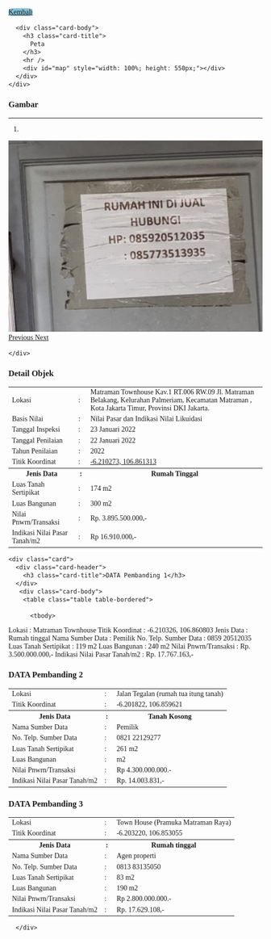 
<head>
  <meta charset="utf-8" />
  <meta name="viewport" content="width=device-width, initial-scale=1" />
  <title>KJPP Hari Utomo dan Rekan</title>
  <link rel="stylesheet" href="https://diy.magis.unwahas.ac.id/AdminLTE/plugins/fontawesome-free/css/all.min.css" />
  <link href="https://diy.magis.unwahas.ac.id/css/app.css" rel="stylesheet" />
  <link rel="stylesheet" href="https://unpkg.com/leaflet@1.7.1/dist/leaflet.css" integrity="sha512-xodZBNTC5n17Xt2atTPuE1HxjVMSvLVW9ocqUKLsCC5CXdbqCmblAshOMAS6/keqq/sMZMZ19scR4PsZChSR7A==" crossorigin="" />
  <script src="https://unpkg.com/leaflet@1.7.1/dist/leaflet.js" integrity="sha512-XQoYMqMTK8LvdxXYG3nZ448hOEQiglfqkJs1NOQV44cWnUrBc8PkAOcXy20w0vlaXaVUearIOBhiXZ5V3ynxwA==" crossorigin=""></script>
  <script src="https://cdnjs.cloudflare.com/ajax/libs/Chart.js/3.5.1/chart.js"></script>
  <!-- jQuery -->
  <script src="https://diy.magis.unwahas.ac.id/AdminLTE/plugins/jquery/jquery.min.js"></script>
  <!-- Bootstrap 4 -->
  <script src="https://diy.magis.unwahas.ac.id/AdminLTE/plugins/bootstrap/js/bootstrap.bundle.min.js"></script>
  <!-- DataTables -->
  <script src="https://diy.magis.unwahas.ac.id/AdminLTE/plugins/datatables/jquery.dataTables.min.js"></script>
  <script src="https://diy.magis.unwahas.ac.id/AdminLTE/plugins/datatables-bs4/js/dataTables.bootstrap4.min.js"></script>
  <script src="https://diy.magis.unwahas.ac.id/AdminLTE/plugins/datatables-responsive/js/dataTables.responsive.min.js"></script>
  <script src="https://diy.magis.unwahas.ac.id/AdminLTE/plugins/datatables-responsive/js/responsive.bootstrap4.min.js"></script>
</head>

<style>
  body {
    font-family: 'Montserrat', 'sans-serif';
  }
</style>
<div class="row mx-5 mt-3">
   <div class="col">
    <a href="https://hariutomo.co.id/" class="btn" style="background-color: #84C2D8; border-radius: 10px">Kembali</a>
   </div>
</div>
<div class="row mt-3 mx-5">
  <div class="col-sm-6">
    <div class="card">

      <div class="card-body">
        <h3 class="card-title">
          Peta
        </h3>
        <hr />
        <div id="map" style="width: 100%; height: 550px;"></div>
      </div>
    </div>
  </div>
  <div class="col-sm-6">
    <div class="card">
      <!-- /.card-header -->
      <div class="card-body">
        <h3 class="card-title">
      Gambar
        </h3>
        <hr />
        <div id="carouselExampleIndicators" class="carousel slide" data-ride="carousel">
          <ol class="carousel-indicators">
           <li data-target="#carouselExampleIndicators" data-slide-to="0" class="active"></li>
          </ol>
          <div class="carousel-inner">
                        <div class="carousel-item active" data-bs-interval="2000">
				<img class="d-block w-100" src="sumartoyo1.png" alt="First slide" />
            </div>
                      </div>
          <a class="carousel-control-prev" href="sumartoyo2.png" role="button" data-slide="prev">
            <span class="carousel-control-custom-icon" aria-hidden="true">
              <i class="fas fa-chevron-left"></i>
            </span>
            <span class="sr-only">Previous</span>
          </a>
          <a class="carousel-control-next" href="sumartoyo3.png" role="button" data-slide="next">
            <span class="carousel-control-custom-icon" aria-hidden="true">
              <i class="fas fa-chevron-right"></i>
            </span>
            <span class="sr-only">Next</span>
          </a>
        </div>
      </div>
     
    </div>
  </div>
</div>
<div class="row mt-3 mx-5">
  <div class="col-md-6 ">
    <div class="card">
      <div class="card-header">
        <h3 class="card-title">Detail Objek</h3>
      </div>
    <!-- /.card-header -->
      <div class="card-body">
        <table class="table table-bordered">
          <tbody>
			 <tr>
              <td> Lokasi  </td>
              <td>:</td>
              <td>Matraman Townhouse Kav.1 RT.006 RW.09 Jl. Matraman Belakang, Kelurahan Palmeriam, Kecamatan Matraman  , Kota Jakarta Timur, Provinsi DKI Jakarta.</td>
            </tr>
			 <tr>
              <td>Basis Nilai</td>
              <td>: </td>
              <td>Nilai Pasar dan Indikasi Nilai Likuidasi</td>
            </tr>
			<tr>
              <td>Tanggal Inspeksi</td>
              <td>: </td>
              <td>23 Januari 2022</td>
            </tr>
			<tr>
              <td>Tanggal Penilaian</td>
              <td>: </td>
              <td>22 Januari 2022</td>
            </tr>
			<tr>
              <td>Tahun Penilaian</td>
              <td>: </td>
              <td> 2022 </td>
            </tr>
			<tr>
              <td>Titik Koordinat</td>
              <td>:</td>
              <td><a href="https://www.google.com/maps/place/6%C2%B012'37.0%22S+106%C2%B051'40.7%22E/@-6.210273,106.861313,17z/data=!3m1!4b1!4m4!3m3!8m2!3d-6.210273!4d106.861313?entry=ttu">
 -6.210273, 106.861313</a></td>
            </tr>
			<tr>
              <th>Jenis Data</th>
              <th style="width: 10px">:</th>
              <th>Rumah Tinggal</th>
            </tr>
           <tr>
              <td>Luas Tanah Sertipikat</td>
              <td>:</td>
              <td> 174 m2</td>
            </tr>
			<tr>
              <td>Luas Bangunan</td>
              <td>:</td>
              <td> 300 m2</td>
            </tr>
			<tr>
              <td>Nilai Pnwrn/Transaksi</td>
              <td>:</td>
              <td>Rp. 3.895.500.000,-</td>
            </tr>
			<tr>
              <td>Indikasi Nilai Pasar Tanah/m2</td>
              <td>:</td>
              <td>Rp 16.910.000,-</td>
            </tr>
          </tbody>
        </table>
      </div>
    </div>
    <!-- /.card -->

    <div class="card">
      <div class="card-header">
        <h3 class="card-title">DATA Pembanding 1</h3>
      </div>
	   <div class="card-body">
        <table class="table table-bordered">

          <tbody>
<tr>
              <td> Lokasi  </td>
              <td>:</td>
              <td>Matraman Townhouse</td>
            </tr>
			<tr>
              <td>Titik Koordinat</td>
              <td>:</td>
              <td><a https:"https://www.google.com/maps/place/6%C2%B012'37.2%22S+106%C2%B051'38.9%22E/@-6.210326,106.860803,17z/data=!3m1!4b1!4m4!3m3!8m2!3d-6.210326!4d106.860803?entry=ttu">
-6.210326, 106.860803				
                  </a></td>
            </tr>
			<tr>
              <th>Jenis Data</th>
              <th style="width: 10px">:</th>
              <th>Rumah tinggal</th>
            </tr>
           <tr>
              <td>Nama Sumber Data</td>
              <td>:</td>
              <td>Pemilik</td>
            </tr>
			<tr>
              <td>No. Telp. Sumber Data </td>
              <td>: </td>
              <td>0859 20512035</td>
            </tr>
			<tr>
              <td>Luas Tanah Sertipikat</td>
              <td>:</td>
              <td>119 m2</td>
            </tr>
			<tr>
              <td>Luas Bangunan</td>
              <td>:</td>
              <td>240 m2</td>
            </tr>
			<tr>
              <td>Nilai Pnwrn/Transaksi</td>
              <td>:</td>
              <td>Rp. 3.500.000.000,-</td>
            </tr>
			<tr>
              <td>Indikasi Nilai Pasar Tanah/m2</td>
              <td>:</td>
              <td>Rp. 17.767.163,-</td>
            </tr>
          </tbody>
        </table>
      </div>
    </div>
  </div>
  <div class="col-md-6">
    <div class="card">
      <div class="card-header">
        <h3 class="card-title">DATA Pembanding 2</h3>
      </div>
      <!-- /.card-header -->
      <div class="card-body">
        <table class="table table-bordered">
          <tbody>
			<tr>
              <td> Lokasi  </td>
              <td>:</td>
              <td>Jalan Tegalan (rumah tua itung tanah)</td>
            </tr>
			<tr>
              <td>Titik Koordinat</td>
              <td>:</td>
              <td><a https:"https://www.google.com/maps/place/6%C2%B012'06.6%22S+106%C2%B051'34.6%22E/@-6.201822,106.859621,17z/data=!3m1!4b1!4m4!3m3!8m2!3d-6.201822!4d106.859621?entry=ttu">
-6.201822, 106.859621		
                  </a></td>
            </tr>
			<tr>
              <th>Jenis Data</th>
              <th style="width: 10px">:</th>
              <th>Tanah Kosong</th>
            </tr>
			<tr>
              <td>Nama Sumber Data</td>
              <td>:</td>
              <td>Pemilik</td>
            </tr>
			<tr>
              <td>No. Telp. Sumber Data </td>
              <td>: </td>
              <td>0821 22129277</td>
            </tr>
			<tr>
              <td>Luas Tanah Sertipikat</td>
              <td>:</td>
              <td>261 m2</td>
            </tr>
			<tr>
              <td>Luas Bangunan</td>
              <td>:</td>
              <td> m2</td>
            </tr>
			<tr>
              <td>Nilai Pnwrn/Transaksi</td>
              <td>:</td>
              <td>Rp 4.300.000.000.-</td>
            </tr>
			<tr>
              <td>Indikasi Nilai Pasar Tanah/m2</td>
              <td>:</td>
              <td>Rp. 14.003.831,-</td>
            </tr>
          </tbody>
        </table>
      </div>
    </div>
    <!-- /.card -->
    <div class="card">
      <div class="card-header">
        <h3 class="card-title">DATA Pembanding 3</h3>
      </div>
      <!-- /.card-header -->
      <div class="card-body">
        <table class="table table-bordered">
         <tbody>
			<tr>
              <td> Lokasi  </td>
              <td>:</td>
              <td>Town House (Pramuka Matraman Raya)</td>
            </tr>
			<tr>
              <td>Titik Koordinat</td>
              <td>:</td>
              <td><a https:"https://www.google.com/maps/place/6%C2%B012'11.6%22S+106%C2%B051'11.0%22E/@-6.20322,106.853055,17z/data=!3m1!4b1!4m4!3m3!8m2!3d-6.20322!4d106.853055?entry=ttu">
-6.203220, 106.853055
                  </a></td>
            </tr>
			<tr>
              <th>Jenis Data</th>
              <th style="width: 10px">:</th>
              <th>Rumah tinggal</th>
            </tr>
           <tr>
              <td>Nama Sumber Data</td>
              <td>:</td>
              <td> Agen properti </td>
            </tr>
			<tr>
              <td>No. Telp. Sumber Data </td>
              <td>: </td>
              <td>0813 83135050</td>
            </tr>
			<tr>
              <td>Luas Tanah Sertipikat</td>
              <td>:</td>
              <td> 83 m2</td>
            </tr>
			<tr>
              <td>Luas Bangunan</td>
              <td>:</td>
              <td> 190 m2</td>
            </tr>
			<tr>
              <td>Nilai Pnwrn/Transaksi</td>
              <td>:</td>
              <td>Rp 2.800.000.000.-</td>
            </tr>
			<tr>
              <td>Indikasi Nilai Pasar Tanah/m2</td>
              <td>:</td>
              <td>Rp. 17.629.108,-</td>
            </tr>
          </tbody>
        </table>
      </div>
    </div>
        
      </div>
 
  

<script>
  var peta1 = L.tileLayer('https://api.mapbox.com/styles/v1/{id}/tiles/{z}/{x}/{y}?access_token=pk.eyJ1IjoibWFwYm94IiwiYSI6ImNpejY4NXVycTA2emYycXBndHRqcmZ3N3gifQ.rJcFIG214AriISLbB6B5aw', {
            attribution: 'Map data &copy; <a href="https://www.openstreetmap.org/">OpenStreetMap</a> contributors, ' +
                '<a href="https://creativecommons.org/licenses/by-sa/2.0/">CC-BY-SA</a>, ' +
                'Imagery © <a href="https://www.mapbox.com/">Mapbox</a>',
            id: 'mapbox/streets-v11'
        });
    
    
        var map = L.map('map', {
            center: [-7.9409693,110.5509868],
            zoom: 14,
            layers: [peta1],
        });
    
        var baseMaps = {
            "Grayscale": peta1,
           
        };
    
        L.control.layers(baseMaps).addTo(map);



        var iconsekolah = L.icon({
            iconUrl: 'sumartoyo.png',
            iconSize:     [300, 300],        
        });

		var informasi = '<table class="table table-bordered"> <tr><td colspan="2"><a href="https://www.google.com/maps/dir//-7.9409693,110.5509868" class="btn btn-sm btn-default">Rute</a></td></tr></body></table>';
         L.marker([-7.9409693,110.5509868],{icon: iconsekolah})
        // .bindPopup(L.popup({maxWidth:500}).setContent('<a href="https://www.google.com/maps/dir//-7.9409693,110.5509868" target="_blank">Rute Ke Lokasi</a>'))
		 .addTo(map);
</script>

